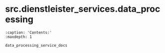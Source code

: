 # src.dienstleister_services.data_processing
```{toctree}
:caption: 'Contents:'
:maxdepth: 1

data_processing_service_docs
```